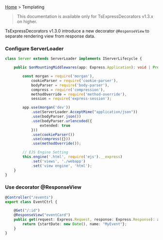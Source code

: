 [Home](https://github.com/Romakita/ts-express-decorators/wiki) > Templating

> This documentation is available only for TsExpressDecorators v1.3.x on higher.

TsExpressDecorators v1.3.0 introduce a new decorator `@ResponseView` to separate rendering view from response data.

### Configure ServerLoader

```typescript
class Server extends ServerLoader implements IServerLifecycle {

    public $onMountingMiddlewares(app: Express.Application): void | Promise  {

        const morgan = require('morgan'),
            cookieParser = require('cookie-parser'),
            bodyParser = require('body-parser'),
            compress = require('compression'),
            methodOverride = require('method-override'),
            session = require('express-session');

        app.use(morgan('dev'))
            .use(ServerLoader.AcceptMime("application/json"))
            .use(bodyParser.json())
            .use(bodyParser.urlencoded({
                extended: true
            }))
            .use(cookieParser())
            .use(compress({}))
            .use(methodOverride());

        // EJS Engine Setting
        this.engine('.html', require('ejs').__express)
            .set('views', './webapp')
            .set('view engine', 'html');
    }
}
```

### Use decorator @ResponseView

```typescript
@Controller("/events")
export class EventCtrl {

    @Get("/:id")
    @ResponseView("eventCard")
    public get(request: Express.Request, response: Express.Response): any {
        return {startDate: new Date(), name: "MyEvent"};
    }
}
```